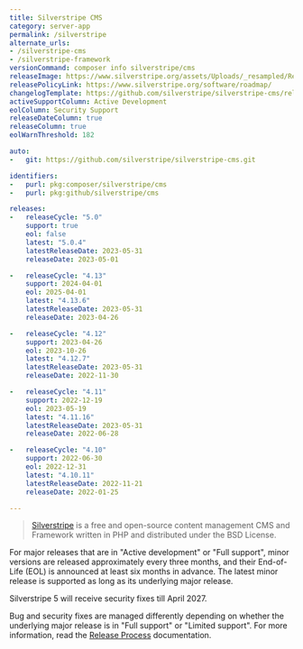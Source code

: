 ```yaml
---
title: Silverstripe CMS
category: server-app
permalink: /silverstripe
alternate_urls:
- /silverstripe-cms
- /silverstripe-framework
versionCommand: composer info silverstripe/cms
releaseImage: https://www.silverstripe.org/assets/Uploads/_resampled/ResizedImageWzYwMCwzOTdd/CMS-5-Support-Timeline-May-2023.png 
releasePolicyLink: https://www.silverstripe.org/software/roadmap/
changelogTemplate: https://github.com/silverstripe/silverstripe-cms/releases/__LATEST__
activeSupportColumn: Active Development
eolColumn: Security Support
releaseDateColumn: true
releaseColumn: true
eolWarnThreshold: 182

auto:
-   git: https://github.com/silverstripe/silverstripe-cms.git

identifiers:
-   purl: pkg:composer/silverstripe/cms
-   purl: pkg:github/silverstripe/cms

releases:
-   releaseCycle: "5.0"
    support: true
    eol: false
    latest: "5.0.4"
    latestReleaseDate: 2023-05-31
    releaseDate: 2023-05-01

-   releaseCycle: "4.13"
    support: 2024-04-01
    eol: 2025-04-01
    latest: "4.13.6"
    latestReleaseDate: 2023-05-31
    releaseDate: 2023-04-26

-   releaseCycle: "4.12"
    support: 2023-04-26
    eol: 2023-10-26
    latest: "4.12.7"
    latestReleaseDate: 2023-05-31
    releaseDate: 2022-11-30

-   releaseCycle: "4.11"
    support: 2022-12-19
    eol: 2023-05-19
    latest: "4.11.16"
    latestReleaseDate: 2023-05-31
    releaseDate: 2022-06-28

-   releaseCycle: "4.10"
    support: 2022-06-30
    eol: 2022-12-31
    latest: "4.10.11"
    latestReleaseDate: 2022-11-21
    releaseDate: 2022-01-25

---
```


> [Silverstripe](https://www.silverstripe.org/) is a free and open-source content management CMS and Framework written in PHP and distributed under the BSD License.

For major releases that are in "Active development" or "Full support", minor versions are released approximately every three months, and their End-of-Life (EOL) is announced at least six months in advance. The latest minor release is supported as long as its underlying major release.

Silverstripe 5 will receive security fixes till April 2027.

Bug and security fixes are managed differently depending on whether the underlying major release is in "Full support" or "Limited support". For more information, read the [Release Process](https://docs.silverstripe.org/en/5/contributing/release_process/) documentation.
